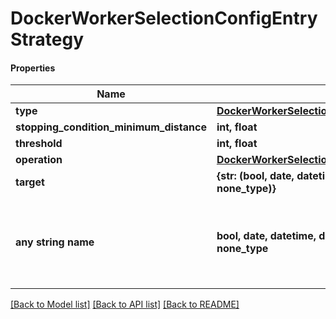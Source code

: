 # DockerWorkerSelectionConfigEntryStrategy

#### Properties
Name | Type | Description | Notes
------------ | ------------- | ------------- | -------------
**type** | [**DockerWorkerSelectionStrategyType**](DockerWorkerSelectionStrategyType.md) |  | 
**stopping_condition_minimum_distance** | **int, float** |  | [optional] 
**threshold** | **int, float** |  | [optional] 
**operation** | [**DockerWorkerSelectionStrategyThresholdOperation**](DockerWorkerSelectionStrategyThresholdOperation.md) |  | [optional] 
**target** | **{str: (bool, date, datetime, dict, float, int, list, str, none_type)}** |  | [optional] 
**any string name** | **bool, date, datetime, dict, float, int, list, str, none_type** | any string name can be used but the value must be the correct type | [optional]

[[Back to Model list]](../README.md#documentation-for-models) [[Back to API list]](../README.md#documentation-for-api-endpoints) [[Back to README]](../README.md)

